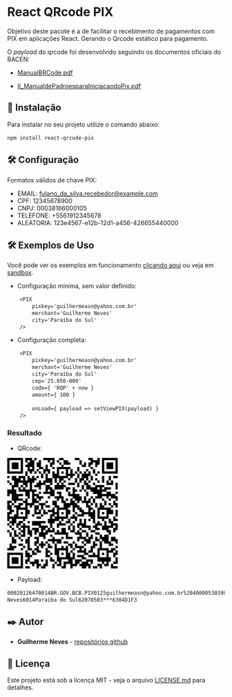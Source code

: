 # React QRcode PIX

Objetivo deste pacote é a de facilitar o recebimento de pagamentos com PIX em aplicações React. Gerando o Qrcode estático para pagamento.

O *payload* do qrcode foi desenvolvido seguindo os documentos oficiais do BACEN:

 - [ManualBRCode.pdf](https://www.bcb.gov.br/content/estabilidadefinanceira/spb_docs/ManualBRCode.pdf)
 * [II_ManualdePadroesparaIniciacaodoPix.pdf](https://www.bcb.gov.br/content/estabilidadefinanceira/pix/Regulamento_Pix/II_ManualdePadroesparaIniciacaodoPix.pdf)

## 🚀 Instalação

Para instalar no seu projeto utilize o comando abaixo:

```
npm install react-qrcode-pix
```

## 🛠️ Configuração

Formatos válidos de chave PIX:

 - EMAIL: fulano_da_silva.recebedor@example.com
 - CPF: 12345678900
 - CNPJ: 00038166000105
 - TELEFONE: +5561912345678
 - ALEATORIA: 123e4567-e12b-12d1-a456-426655440000

## 🛠️ Exemplos de Uso

Você pode ver os exemplos em funcionamento [clicando aqui](https://guilhermeasn.github.io/react-qrcode-pix/) ou veja em [sandbox](https://codesandbox.io/s/cool-resonance-rrcv9q?file=/src/App.js).

 - Configuração mínima, sem valor definido:
  
```
    <PIX
        pixkey='guilhermeasn@yahoo.com.br'
        merchant='Guilherme Neves'
        city='Paraíba do Sul'
    />
```

 - Configuração completa:
  
```
    <PIX
        pixkey='guilhermeasn@yahoo.com.br'
        merchant='Guilherme Neves'
        city='Paraíba do Sul'
        cep='25.850-000'
        code={ 'RQP' + now }
        amount={ 100 }

        onLoad={ payload => setViewPIX(payload) }
    />
```

### Resultado

- QRcode:
  
![QrCodePIX](./qrcode-pix.png)

- Payload:

```
00020126470014BR.GOV.BCB.PIX0125guilhermeasn@yahoo.com.br5204000053039865802BR5915Guilherme Neves6014Paraiba do Sul62070503***6304D1F3
```

## ✒️ Autor

* **Guilherme Neves** - [repositórios github](https://github.com/guilhermeasn/)

## 📄 Licença

Este projeto está sob a licença MIT - veja o arquivo [LICENSE.md](https://github.com/guilhermeasn/react-qrcode-pix/blob/master/LICENSE) para detalhes.
